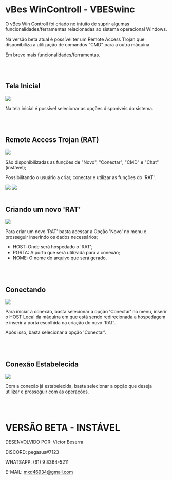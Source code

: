 # vBes WinControll - VBESwinc
O vBes Win Controll foi criado no intuito de suprir algumas funcionalidades/ferramentas relacionadas ao sistema operacional Windows.

Na versão beta atual é possível ter um Remote Access Trojan que disponibiliza a utilização de comandos "CMD" para a outra máquina.

Em breve mais funcionalidades/ferramentas.

<br>
<br>


<h2>Tela Inicial</h2>
<img src="https://user-images.githubusercontent.com/58988379/174536597-e08e3e11-7d5f-4311-a907-7c134f3bf572.png">

Na tela inicial é possível selecionar as opções disponíveis do sistema.

<br>
<br>


<h2>Remote Access Trojan (RAT)</h2>
<img src="https://user-images.githubusercontent.com/58988379/174536758-43201955-3a2e-4b65-8184-3a2b515a0409.png">

São disponibilizadas as funções de "Novo", "Conectar", "CMD" e "Chat" (instável);

Possibilitando o usuário a criar, conectar e utilizar as funções do 'RAT'.
<br>

<img src="https://user-images.githubusercontent.com/58988379/174537061-3084a6b1-8157-4dea-af7e-2a0350eb5d7f.png">
<img src="https://user-images.githubusercontent.com/58988379/174537166-b45b459b-5808-41bf-873c-f84b8123f579.png">

<br>
<br>


<h2>Criando um novo 'RAT'</h2>
<img src="https://user-images.githubusercontent.com/58988379/174537291-28564d4b-edb5-4914-85ba-a02d3a4c25ba.png">

Para criar um novo 'RAT' basta acessar a Opção 'Novo' no menu e prosseguir inserindo os dados necessários;

   - HOST: Onde será hospedado o 'RAT';
   - PORTA: A porta que será utilizada para a conexão;
   - NOME: O nome do arquivo que será gerado.


<br>
<br>


<h2>Conectando</h2>
<img src="https://user-images.githubusercontent.com/58988379/174537581-a4aa4081-74c9-4fc9-aada-fc394263b4c7.png">

Para iniciar a conexão, basta selecionar a opção 'Conectar' no menu, inserir o HOST Local da máquina em que está sendo redirecionada a hospedagem e inserir a porta escolhida na criação do novo 'RAT'. 

Após isso, basta selecionar a opção 'Conectar'.

<br>
<br>


<h2>Conexão Estabelecida</h2>
<img src="https://user-images.githubusercontent.com/58988379/174538219-2bdd335d-40d9-4fc8-8c4a-b87b860c4a73.png">

Com a conexão já estabelecida, basta selecionar a opção que deseja utilizar e prosseguir com as operações.


<br>
<br>

# VERSÃO BETA - INSTÁVEL

DESENVOLVIDO POR: Victor Beserra

DISCORD: pegasus#7123

WHATSAPP: (61) 9 8364-5211

E-MAIL: mxd46934@gmail.com





